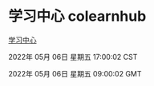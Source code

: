 # 学习中心 colearnhub
[学习中心](http://59.174.25.66:56308/colearnhub/)

2022年 05月 06日 星期五 17:00:02 CST

2022年 05月 06日 星期五 09:00:02 GMT
